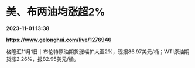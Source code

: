 # 美、布两油均涨超2%

**2023-11-01 13:38**

**https://www.gelonghui.com/live/1276946**

格隆汇11月1日｜布伦特原油期货涨幅扩大至2%，现报86.97美元/桶；WTI原油期货涨2.26%，报82.95美元/桶。